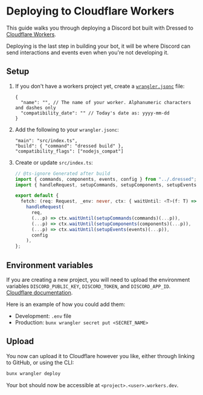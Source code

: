 # Deploying to Cloudflare Workers

This guide walks you through deploying a Discord bot built with Dressed to [Cloudflare Workers](https://workers.cloudflare.com).

Deploying is the last step in building your bot, it will be where Discord can send interactions and events even when you're not developing it.

## Setup

1. If you don't have a workers project yet, create a [`wrangler.jsonc`](https://developers.cloudflare.com/workers/wrangler/configuration/) file:
   ```jsonc title="wrangler.jsonc"
   {
     "name": "", // The name of your worker. Alphanumeric characters and dashes only
     "compatibility_date": "" // Today's date as: yyyy-mm-dd
   }
   ```
2. Add the following to your `wrangler.jsonc`:

   ```jsonc title="wrangler.jsonc"
   "main": "src/index.ts",
   "build": { "command": "dressed build" },
   "compatibility_flags": ["nodejs_compat"]
   ```

3. Create or update `src/index.ts`:

   ```ts title="src / index.ts"
   // @ts-ignore Generated after build
   import { commands, components, events, config } from "../.dressed";
   import { handleRequest, setupCommands, setupComponents, setupEvents } from "dressed/server";

   export default {
     fetch: (req: Request, _env: never, ctx: { waitUntil: <T>(f: T) => T }) =>
       handleRequest(
         req,
         (...p) => ctx.waitUntil(setupCommands(commands)(...p)),
         (...p) => ctx.waitUntil(setupComponents(components)(...p)),
         (...p) => ctx.waitUntil(setupEvents(events)(...p)),
         config
       ),
   };
   ```

## Environment variables

If you are creating a new project, you will need to upload the environment variables `DISCORD_PUBLIC_KEY`, `DISCORD_TOKEN`, and `DISCORD_APP_ID`. [Cloudflare documentation](https://developers.cloudflare.com/workers/configuration/environment-variables/).

Here is an example of how you could add them:

- Development: `.env` file
- Production: `bunx wrangler secret put <SECRET_NAME>`

## Upload

You now can upload it to Cloudflare however you like, either through linking to GitHub, or using the CLI:

```sh
bunx wrangler deploy
```

Your bot should now be accessible at `<project>.<user>.workers.dev`.
